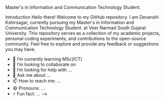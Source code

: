 Master's in Information and Communication Technology Student.

Introduction
Hello there! Welcome to my GitHub repository. I am Devanshi Kshirsagar, currently pursuing my Master's in Information and Communication Technology Student.
 at Veer Narmad South Gujarat University. This repository serves as a collection of my academic projects, personal coding experiments, and contributions to the open-source community. Feel free to explore and provide any feedback or suggestions you may have.

- 🌱 I’m currently learning MSc(ICT)
- 👯 I’m looking to collaborate on
- 🤔 I’m looking for help with ...
- 💬 Ask me about ...
- 📫 How to reach me: ...
- 😄 Pronouns: ...
- ⚡ Fun fact: ...
-->
